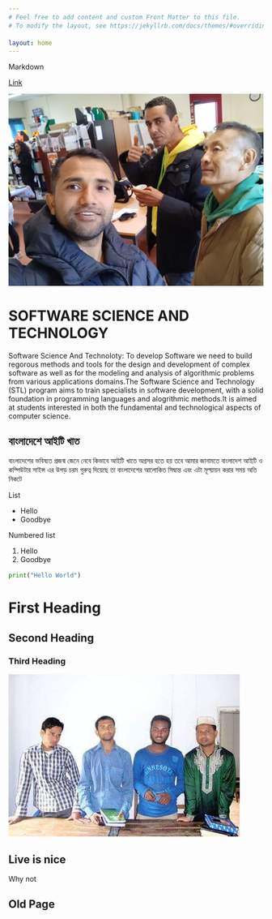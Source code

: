 ```yaml
---
# Feel free to add content and custom Front Matter to this file.
# To modify the layout, see https://jekyllrb.com/docs/themes/#overriding-theme-defaults

layout: home
---
```


Markdown

[Link](https://www.markdownguide.org/cheat-sheet/)


![Greta](./images/done.jpg)


# SOFTWARE SCIENCE AND TECHNOLOGY


Software Science And Technoloty: To develop Software we need to  build regorous methods and tools for the design and development of complex software as well as for the modeling and analysis of algorithmic problems from various applications domains.The Software Science and Technology (STL) program aims to train specialists in software development, with a solid foundation in programming languages and alogrithmic methods.It is aimed at students interested in both the fundamental and technological aspects of computer science.


  
 ## বাংলাদেশে আইটি খাত

বাংলাদেশের ভবিষ্যত প্রজন্ম জেনে নেবে কিভাবে আইটি খাতে অগ্রসর হতে হয় তবে আমার জানামতে বাংলাদেশ আইটি ও কম্পিউটার সাইন্স এর উপড় চরম গুরুত্ব দিয়েছে তা বাংলাদেশের আলোকিত সিদ্বান্ত এবং এটা মূল্য়ায়ন করার সময় অতি নিকটে   



List

- Hello
- Goodbye

Numbered list

1. Hello
2. Goodbye

```python
print("Hello World")

```

# First Heading 

## Second Heading

### Third Heading





![Comment on imagee](./images/fourstar.jpg)

## Live is nice 

Why not


## Old Page


